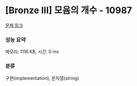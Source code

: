 # [Bronze III] 모음의 개수 - 10987 

[문제 링크](https://www.acmicpc.net/problem/10987) 

### 성능 요약

메모리: 1116 KB, 시간: 0 ms

### 분류

구현(implementation), 문자열(string)

